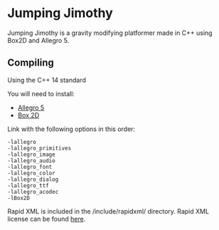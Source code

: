 # Jumping Jimothy
Jumping Jimothy is a gravity modifying platformer made in C++ using Box2D and Allegro 5.

## Compiling
Using the C++ 14 standard

You will need to install:

- [Allegro 5](https://liballeg.org/download.html)
- [Box 2D](https://box2d.org/downloads/)

Link with the following options in this order:
```
-lallegro
-lallegro_primitives
-lallegro_image
-lallegro_audio
-lallegro_font
-lallegro_color
-lallegro_dialog
-lallegro_ttf
-lallegro_acodec
-lBox2D
```

Rapid XML is included in the /include/rapidxml/ directory. Rapid XML license can be found [here](https://github.com/discordapp/rapidxml).

